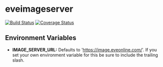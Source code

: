 # eveimageserver
[![Build Status](https://travis-ci.org/Regner/eveimageserver.svg?branch=master)](https://travis-ci.org/Regner/eveimageserver) [![Coverage Status](https://coveralls.io/repos/Regner/eveimageserver/badge.svg?branch=master&service=github)](https://coveralls.io/github/Regner/eveimageserver?branch=master)

## Environment Variables
* __IMAGE_SERVER_URL:__ Defaults to 'https://image.eveonline.com/'. If you set
your own environment variable for this be sure to include the trailing slash.

